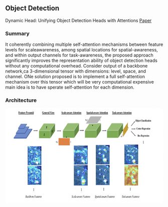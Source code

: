 
## Object Detection

Dynamic Head: Unifying Object Detection Heads with Attentions  [Paper](https://arxiv.org/pdf/2106.08322)
 
 ### Summary 

It coherently combining multiple self-attention mechanisms between feature levels for scaleawareness, among spatial locations for spatial-awareness, and within output channels for task-awareness, the proposed approach significantly improves the representation ability of object detection heads without any computational
overhead. 
Consider output of a backbone network,ca 3-dimensional tensor with dimensions: level, space, and channel. ONe solution proposed is to implement a full self-attention mechanism over this tensor which will be very computational expensive main idea is to have sperate self-attention for each dimension.


### Architecture

<p align="center">
    <img src="imgs/dyanamichead.png" alt="Dynamic head Architecture" width="600" height="300">
</p>